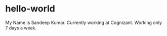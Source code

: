 # hello-world
My Name is Sandeep Kumar.
Currently working at Cognizant.
Working only 7 days a week.
